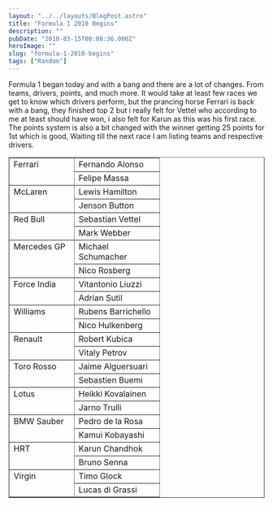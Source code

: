 ```yaml
---
layout: "../../layouts/BlogPost.astro"
title: "Formula 1 2010 Begins"
description: ""
pubDate: "2010-03-15T00:08:36.000Z"
heroImage: ""
slug: "formula-1-2010-begins"
tags: ["Random"]
---
```


Formula 1 began today and with a bang and there are a lot of changes. From teams, drivers, points, and much more. It would take at least few races we get to know which drivers perform, but the prancing horse Ferrari is back with a bang, they finished top 2 but i really felt for Vettel who according to me at least should have won, i also felt for Karun as this was his first race. The points system is also a bit changed with the winner getting 25 points for 1st which is good, Waiting till the next race I am listing teams and respective drivers.
<table border="1" cellspacing="0" cellpadding="0">
<tbody>
<tr>
<td rowspan="2" width="111" valign="top">Ferrari</td>
<td width="151" valign="top">Fernando Alonso</td>
</tr>
<tr>
<td width="151" valign="top">Felipe Massa</td>
</tr>
<tr>
<td rowspan="2" width="111" valign="top">McLaren</td>
<td width="151" valign="top">Lewis Hamilton</td>
</tr>
<tr>
<td width="151" valign="top">Jenson Button</td>
</tr>
<tr>
<td rowspan="2" width="111" valign="top">Red Bull</td>
<td width="151" valign="top">Sebastian Vettel</td>
</tr>
<tr>
<td width="151" valign="top">Mark Webber</td>
</tr>
<tr>
<td rowspan="2" width="111" valign="top">Mercedes GP</td>
<td width="151" valign="top">Michael Schumacher</td>
</tr>
<tr>
<td width="151" valign="top">Nico Rosberg</td>
</tr>
<tr>
<td rowspan="2" width="111" valign="top">Force India</td>
<td width="151" valign="top">Vitantonio Liuzzi</td>
</tr>
<tr>
<td width="151" valign="top">Adrian Sutil</td>
</tr>
<tr>
<td rowspan="2" width="111" valign="top">Williams</td>
<td width="151" valign="top">Rubens Barrichello</td>
</tr>
<tr>
<td width="151" valign="top">Nico Hulkenberg</td>
</tr>
<tr>
<td rowspan="2" width="111" valign="top">Renault</td>
<td width="151" valign="top">Robert Kubica</td>
</tr>
<tr>
<td width="151" valign="top">Vitaly Petrov</td>
</tr>
<tr>
<td rowspan="2" width="111" valign="top">Toro Rosso</td>
<td width="151" valign="top">Jaime Alguersuari</td>
</tr>
<tr>
<td width="151" valign="top">Sebastien Buemi</td>
</tr>
<tr>
<td rowspan="2" width="111" valign="top">Lotus</td>
<td width="151" valign="top">Heikki Kovalainen</td>
</tr>
<tr>
<td width="151" valign="top">Jarno Trulli</td>
</tr>
<tr>
<td rowspan="2" width="111" valign="top">BMW Sauber</td>
<td width="151" valign="top">Pedro de la Rosa</td>
</tr>
<tr>
<td width="151" valign="top">Kamui Kobayashi</td>
</tr>
<tr>
<td rowspan="2" width="111" valign="top">HRT</td>
<td width="151" valign="top">Karun Chandhok</td>
</tr>
<tr>
<td width="151" valign="top">Bruno Senna</td>
</tr>
<tr>
<td rowspan="2" width="111" valign="top">Virgin</td>
<td width="151" valign="top">Timo Glock</td>
</tr>
<tr>
<td width="151" valign="top">Lucas di Grassi</td>
</tr>
</tbody>
</table>
